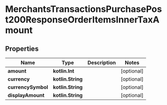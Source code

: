 
# MerchantsTransactionsPurchasePost200ResponseOrderItemsInnerTaxAmount

## Properties
Name | Type | Description | Notes
------------ | ------------- | ------------- | -------------
**amount** | **kotlin.Int** |  |  [optional]
**currency** | **kotlin.String** |  |  [optional]
**currencySymbol** | **kotlin.String** |  |  [optional]
**displayAmount** | **kotlin.String** |  |  [optional]



